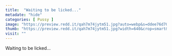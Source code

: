 ```yaml
---
title:  "Waiting to be licked..."
metadate: "hide"
categories: [ Pussy ]
image: "https://preview.redd.it/qah7m74jytm51.jpg?auto=webp&s=ddee76d70d758cf94972f5b70fa6dd36ea4f277f"
thumb: "https://preview.redd.it/qah7m74jytm51.jpg?width=640&crop=smart&auto=webp&s=9f9f122ac344191cc997a537b18575bb911ce016"
visit: ""
---
```

Waiting to be licked...
